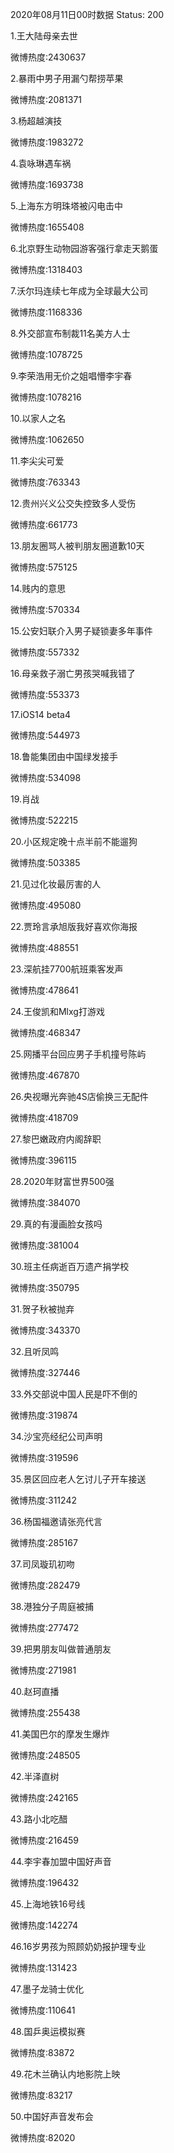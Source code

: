 2020年08月11日00时数据
Status: 200

1.王大陆母亲去世

微博热度:2430637

2.暴雨中男子用漏勺帮捞苹果

微博热度:2081371

3.杨超越演技

微博热度:1983272

4.袁咏琳遇车祸

微博热度:1693738

5.上海东方明珠塔被闪电击中

微博热度:1655408

6.北京野生动物园游客强行拿走天鹅蛋

微博热度:1318403

7.沃尔玛连续七年成为全球最大公司

微博热度:1168336

8.外交部宣布制裁11名美方人士

微博热度:1078725

9.李荣浩用无价之姐唱懵李宇春

微博热度:1078216

10.以家人之名

微博热度:1062650

11.李尖尖可爱

微博热度:763343

12.贵州兴义公交失控致多人受伤

微博热度:661773

13.朋友圈骂人被判朋友圈道歉10天

微博热度:575125

14.贱内的意思

微博热度:570334

15.公安妇联介入男子疑锁妻多年事件

微博热度:557332

16.母亲救子溺亡男孩哭喊我错了

微博热度:553373

17.iOS14 beta4

微博热度:544973

18.鲁能集团由中国绿发接手

微博热度:534098

19.肖战

微博热度:522215

20.小区规定晚十点半前不能遛狗

微博热度:503385

21.见过化妆最厉害的人

微博热度:495080

22.贾玲言承旭版我好喜欢你海报

微博热度:488551

23.深航挂7700航班乘客发声

微博热度:478641

24.王俊凯和Mlxg打游戏

微博热度:468347

25.网播平台回应男子手机撞号陈屿

微博热度:467870

26.央视曝光奔驰4S店偷换三无配件

微博热度:418709

27.黎巴嫩政府内阁辞职

微博热度:396115

28.2020年财富世界500强

微博热度:384070

29.真的有漫画脸女孩吗

微博热度:381004

30.班主任病逝百万遗产捐学校

微博热度:350795

31.贺子秋被抛弃

微博热度:343370

32.且听凤鸣

微博热度:327446

33.外交部说中国人民是吓不倒的

微博热度:319874

34.沙宝亮经纪公司声明

微博热度:319596

35.景区回应老人乞讨儿子开车接送

微博热度:311242

36.杨国福邀请张亮代言

微博热度:285167

37.司凤璇玑初吻

微博热度:282479

38.港独分子周庭被捕

微博热度:277472

39.把男朋友叫做普通朋友

微博热度:271981

40.赵珂直播

微博热度:255438

41.美国巴尔的摩发生爆炸

微博热度:248505

42.半泽直树

微博热度:242165

43.路小北吃醋

微博热度:216459

44.李宇春加盟中国好声音

微博热度:196432

45.上海地铁16号线

微博热度:142274

46.16岁男孩为照顾奶奶报护理专业

微博热度:131423

47.墨子龙骑士优化

微博热度:110641

48.国乒奥运模拟赛

微博热度:83872

49.花木兰确认内地影院上映

微博热度:83217

50.中国好声音发布会

微博热度:82020

